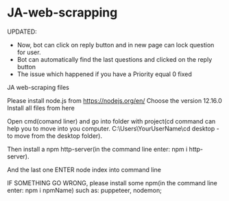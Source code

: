# JA-web-scrapping

UPDATED:
- Now, bot can click on reply button and in new page can lock question for user.
- Bot can automatically find the last questions and clicked on the reply button
- The issue which happened if you have a Priority equal 0 fixed

JA web-scraping files

Please install node.js from https://nodejs.org/en/ Choose the version 12.16.0
Install all files from here

Open cmd(comand liner) and go into folder with project(cd command can help you to move into you computer. C:\Users\YourUserName\cd desktop - to move from the desktop folder).

Then install a npm http-server(in the command line enter: npm i http-server).

And the last one ENTER node index into command line

IF SOMETHING GO WRONG, please install some npm(in the command line enter: npm i npmName) such as: puppeteer, nodemon; 
